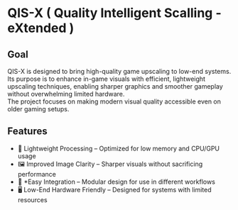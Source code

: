 # QIS-X ( Quality Intelligent Scalling - eXtended )

## Goal
QIS-X is designed to bring high-quality game upscaling to low-end systems.  
Its purpose is to enhance in-game visuals with efficient, lightweight upscaling techniques, enabling sharper graphics and smoother gameplay without overwhelming limited hardware.  
The project focuses on making modern visual quality accessible even on older gaming setups.

## Features
- 🚀 Lightweight Processing – Optimized for low memory and CPU/GPU usage  
- 🖼 Improved Image Clarity – Sharper visuals without sacrificing performance  
- 🔧 *Easy Integration – Modular design for use in different workflows  
- 🖥 Low-End Hardware Friendly – Designed for systems with limited resources  

